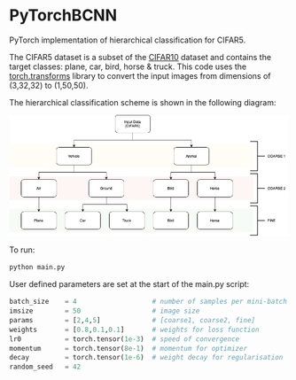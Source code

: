# PyTorchBCNN
PyTorch implementation of hierarchical classification for CIFAR5. 


The CIFAR5 dataset is a subset of the [CIFAR10](https://www.cs.toronto.edu/~kriz/cifar.html) dataset and contains the target classes: plane, car, bird, horse & truck. This code uses the [torch.transforms]() library to convert the input images from dimensions of (3,32,32) to (1,50,50).

The hierarchical classification scheme is shown in the following diagram:

![](/media/CIFAR5.png)

To run:

```python
python main.py
```

User defined parameters are set at the start of the main.py script:

```python
batch_size    = 4                   # number of samples per mini-batch
imsize        = 50                  # image size
params        = [2,4,5]             # [coarse1, coarse2, fine]
weights       = [0.8,0.1,0.1]       # weights for loss function
lr0           = torch.tensor(1e-3)  # speed of convergence
momentum      = torch.tensor(8e-1)  # momentum for optimizer
decay         = torch.tensor(1e-6)  # weight decay for regularisation
random_seed   = 42
```
